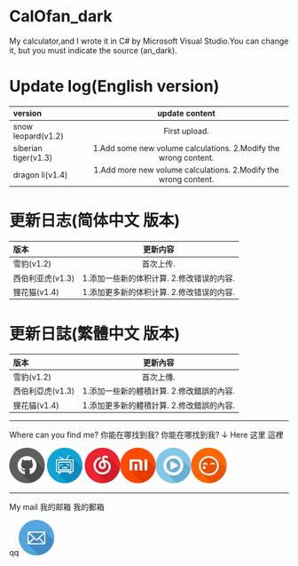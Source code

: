 # CalOfan_dark
My calculator,and I wrote it in C# by Microsoft Visual Studio.You can change it, but you must indicate the source (an_dark).

# Update log(English version)

|version|update content|
|:-|:-:|
|snow leopard(v1.2)|First upload.|
|siberian tiger(v1.3)|1.Add some new volume calculations. 2.Modify the wrong content.|
|dragon li(v1.4)|1.Add more new volume calculations. 2.Modify the wrong content.|

# 更新日志(简体中文 版本)

|版本|更新内容|
|:-|:-:|
|雪豹(v1.2)|首次上传.|
|西伯利亚虎(v1.3)|1.添加一些新的体积计算. 2.修改错误的内容.|
|狸花猫(v1.4)|1.添加更多新的体积计算. 2.修改错误的内容.|

# 更新日誌(繁體中文 版本)

|版本|更新內容|
|:-|:-:|
|雪豹(v1.2)|首次上傳.|
|西伯利亞虎(v1.3)|1.添加一些新的體積計算. 2.修改錯誤的內容.|
|狸花貓(v1.4)|1.添加更多新的體積計算. 2.修改錯誤的內容.|

*****
Where can you find me?
你能在哪找到我?
你能在哪找到我?
↓ Here 这里 這裡

[![github](img/GitHub.png)](https://github.com/qisijie) [![bilibili](img/bilibili%20-哔哩哔哩_B.png)](https://space.bilibili.com/189781174) [![neteasycloudmusic](img/NetEase%20-%E7%BD%91%E6%98%93_music%20-%E9%9F%B3%E4%B9%90.png)](https://music.163.com/#/user/home?id=616566046)[![xiaomi](img/xiaomi%20-%E5%B0%8F%E7%B1%B3.png)](https://order.mi.com/portal?r=38760.1557405716)[![youku](img/youku%20-%E4%BC%98%E9%85%B7_B.png)](http://i.youku.com/qinsijie)[![toudou](img/tudou%20-%E5%9C%9F%E8%B1%86.png)](http://id.tudou.com/qinsijie)

*****
My mail
我的邮箱
我的郵箱

qq[![qqmail](img/mail.png)](mailto:1059022187@qq.com)
